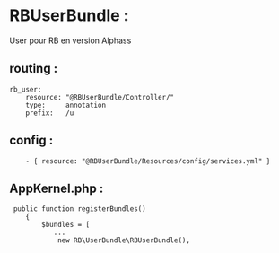 # RBUserBundle :

User pour RB en version Alphass

## routing :
```
rb_user:
    resource: "@RBUserBundle/Controller/"
    type:     annotation
    prefix:   /u
```

## config :
```
    - { resource: "@RBUserBundle/Resources/config/services.yml" }
```

## AppKernel.php :
```
 public function registerBundles()
    {
        $bundles = [
           ...
            new RB\UserBundle\RBUserBundle(),
```